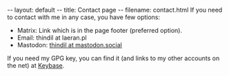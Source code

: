 -- layout: default
-- title: Contact page
-- filename: contact.html
If you need to contact with me in any case, you have few options:

- Matrix: Link which is in the page footer (preferred option).
- Email: thindil at laeran.pl
- Mastodon: [thindil at mastodon.social](https://mastodon.social/@thindil)

If you need my GPG key, you can find it (and links to my other accounts on the
net) at [Keybase](https://keybase.io/thindil).
